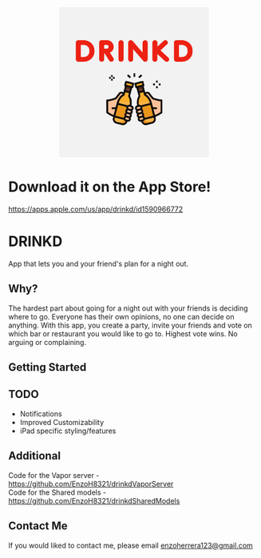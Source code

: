  
 <p align="center"> 
 <img src="https://github.com/EnzoH8321/DRINKD/blob/master/assets/splash_icon_app.png" height="300">
 </p>
 
# Download it on the App Store!
https://apps.apple.com/us/app/drinkd/id1590966772

# DRINKD
App that lets you and your friend's plan for a night out. 

## Why?
The hardest part about going for a night out with your friends is deciding where to go. Everyone has their own opinions, no one can decide on anything. With this app, you create a party, invite your friends and vote on which bar or restaurant you would like to go to. Highest vote wins. No arguing or complaining. 

## Getting Started

## TODO

 * Notifications 
 * Improved Customizability
 * iPad specific styling/features
 
## Additional

Code for the Vapor server - https://github.com/EnzoH8321/drinkdVaporServer <br>
Code for the Shared models - https://github.com/EnzoH8321/drinkdSharedModels

## Contact Me

If you would liked to contact me, please email enzoherrera123@gmail.com


